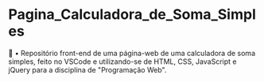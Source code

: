 # Pagina_Calculadora_de_Soma_Simples
🔢 • Repositório front-end de uma página-web de uma calculadora de soma simples, feito no VSCode e utilizando-se de HTML, CSS, JavaScript e jQuery para a disciplina de "Programação Web".
